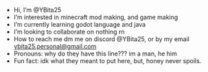 -  Hi, I’m @YBita25
-  I’m interested in minecraft mod making, and game making
-  I’m currently learning godot language and java
-  I’m looking to collaborate on nothing rn
-  How to reach me dm me on discord @YBita25, or by my email ybita25.personal@gmail.com
-  Pronouns: why do they have this line??? im a man, he him
-  Fun fact: idk what they meant to put here, but, honey never spoils.

<!---
YBita25/YBita25 is a ✨ special ✨ repository because its `README.md` (this file) appears on your GitHub profile.
You can click the Preview link to take a look at your changes.
--->
